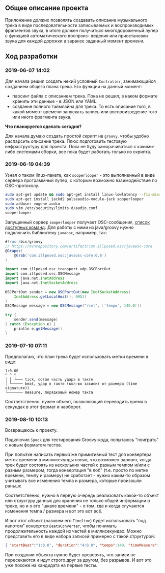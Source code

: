 ## Общее описание проекта

Приложение должно позволять создавать описание музыкального трека в виде
последовательности записываемых и воспроизводимых фрагментов звука, в итоге
должен получиться многодорожечный лупер с функцией автоматического воспроиз-
ведения или приостановки звука для каждой дорожки в заранее заданный момент
времени.

## Ход разработки

### 2019-06-07 14:02

Для начала решил создать некий условный `Controller`, занимающийся созданием
общего плана трека. Его функции на данный момент:

* парсинг файла с описанием трека. Пока не решил, в каком формате хранить эти
 данные - в JSON или YAML.
* создание полного таймлайна для трека. То есть описание того, в какой момент
 времени запускать запись или воспроизведение того или иного фрагмента звука.

**Что планируется сделать сегодня?**

Для начала думаю создать простой скрипт на `groovy`, чтобы удобно распарсить
описание трека. Плюс подготовить тестовую инфраструктуру для проекта. Пока не
буду заморачиваться с какими-либо системами сборки, все пока будет работать 
только из скрипта.

### 2019-06-19 04:39

Узнал о таком linux-пакете, как `sooperlooper` - это выполненный в виде сервера
программный лупер, с которым возможно взаимодействие по OSC-протоколу.

```bash
sudo apt-get update && sudo apt-get install linux-lowlatency --fix-missing
sudo apt-get install jackd2 pulseaudio-module-jack sooperlooper
sudo adduser eugene audio
sudo vim /etc/security/limits.d/audio.conf 
sooperlooper
```

Запущенный сервер `sooperlooper` получает OSC-сообщения, 
[список доступных команд](http://essej.net/sooperlooper/doc_osc.html).
Для работы с ними из java/groovy нужно подключить библиотеку `javaosc`, 
например, так:

```groovy
#!/usr/bin/groovy
// https://mvnrepository.com/artifact/com.illposed.osc/javaosc-core
@Grapes( 
    @Grab('com.illposed.osc:javaosc-core:0.6') 
) 
 
import com.illposed.osc.transport.udp.OSCPortOut 
import com.illposed.osc.OSCMessage 
import java.net.InetAddress 
import java.net.InetSocketAddress 
 
OSCPortOut sender = new OSCPortOut(new InetSocketAddress(
    InetAddress.getLocalHost(), 9951)
) 
OSCMessage message = new OSCMessage("/set", ['tempo', 140.0f]) 
 
try { 
    sender.send(message) 
} catch (Exception e) { 
    println e.getMessage() 
} 
```

### 2019-07-10 07:11

Предполагаю, что план трека будет использовать метки времени в виде:

```
1:0.00
^ ^ ^
│ │ └─── tick, сотая часть удара в такте
│ └───── beat, удар в такте (кол-во зависит от размера (time signature))
└─────── measure, порядковый номер такта
```

Соответственно, нужен объект, позволяющий переводить время в секундах в этот
формат и наоборот.

### 2019-08-10 10:13

Возвращаюсь к проекту.

Подключил `Spock` для тестирования Groovy-кода, попытаюсь "поиграть" с новым
форматом тестов. 

При попытке написать первый же примитивный тест для конвертера меток времени
в миллисекунды понял, что возможен вариант, когда трек будет состоять из 
нескольких частей с разным темпом и/или с разным размером, тогда конвертация
"в лоб" (т.е. просто по метке времени, темпу и размеру) не сработает - нужно
каким-то образом учитывать все изменения темпа и размера, которые произошли 
раньше. 

Соответственно, нужно в первую очередь реализовать какой-то объект или 
структуру данных для хранения не только общей информации о треке, но и о его
"шкале времени" - о том, где и когда случаются изменения темпа / размера и
вот это вот всё. 

И вот этот объект (назовем его `Timeline`) будет использовать "под капотом"
конвертер `BeatsConverter`, чтобы понимать продолжительность каждой из частей
в миллисекундах. Можно представить его в виде набора записей примерно с такой
структурой:

```json
{ "startBeat":"1:0.0", "duration":"4:0.0", "tempo":140, "timeMeasure": [4,4] }
```

При создании объекта нужно будет проверять, что записи не пересекаются и идут
строго друг за другом, без разрывов. И вот это уже похоже на кандидата на
первые тесты.